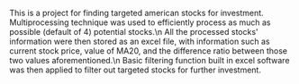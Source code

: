 This is a project for finding targeted american stocks for investment. Multiprocessing technique was used to efficiently process as much as possible (default of 4) potential stocks.\n
All the processed stocks' information were then stored as an excel file, with information such as current stock price, value of MA20, and the difference ratio between those two values aforementioned.\n
Basic filtering function built in excel software was then applied to filter out targeted stocks for further investment.
